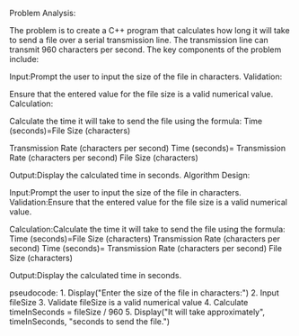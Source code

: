 Problem Analysis:

The problem is to create a C++ program that calculates how long it will take to send a file over a serial transmission line. The transmission line can transmit 960 characters per second. The key components of the problem include:

Input:Prompt the user to input the size of the file in characters.
Validation:

Ensure that the entered value for the file size is a valid numerical value.
Calculation:

Calculate the time it will take to send the file using the formula: 
Time (seconds)=File Size (characters)

Transmission Rate (characters per second)
Time (seconds)=
Transmission Rate (characters per second)
File Size (characters)
​
 
Output:Display the calculated time in seconds.
Algorithm Design:

Input:Prompt the user to input the size of the file in characters.
Validation:Ensure that the entered value for the file size is a valid numerical value.

Calculation:Calculate the time it will take to send the file using the formula: 
Time (seconds)=File Size (characters)
Transmission Rate (characters per second)
Time (seconds)= Transmission Rate (characters per second)
File Size (characters)
​
 
Output:Display the calculated time in seconds.


pseudocode: 1. Display("Enter the size of the file in characters:")
2. Input fileSize
3. Validate fileSize is a valid numerical value
4. Calculate timeInSeconds = fileSize / 960
5. Display("It will take approximately", timeInSeconds, "seconds to send the file.")
